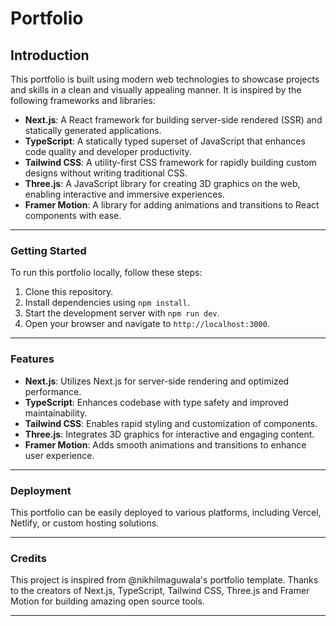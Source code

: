 # Portfolio

## Introduction

This portfolio is built using modern web technologies to showcase projects and skills in a clean and visually appealing manner. It is inspired by the following frameworks and libraries:

- **Next.js**: A React framework for building server-side rendered (SSR) and statically generated applications.
- **TypeScript**: A statically typed superset of JavaScript that enhances code quality and developer productivity.
- **Tailwind CSS**: A utility-first CSS framework for rapidly building custom designs without writing traditional CSS.
- **Three.js**: A JavaScript library for creating 3D graphics on the web, enabling interactive and immersive experiences.
- **Framer Motion**: A library for adding animations and transitions to React components with ease.

---

### Getting Started

To run this portfolio locally, follow these steps:

1. Clone this repository.
2. Install dependencies using `npm install`.
3. Start the development server with `npm run dev`.
4. Open your browser and navigate to `http://localhost:3000`.

---

### Features

- **Next.js**: Utilizes Next.js for server-side rendering and optimized performance.
- **TypeScript**: Enhances codebase with type safety and improved maintainability.
- **Tailwind CSS**: Enables rapid styling and customization of components.
- **Three.js**: Integrates 3D graphics for interactive and engaging content.
- **Framer Motion**: Adds smooth animations and transitions to enhance user experience.

---

### Deployment

This portfolio can be easily deployed to various platforms, including Vercel, Netlify, or custom hosting solutions.

---

### Credits

This project is inspired from @nikhilmaguwala's portfolio template. Thanks to the creators of Next.js, TypeScript, Tailwind CSS, Three.js and Framer Motion for building amazing open source tools.

---